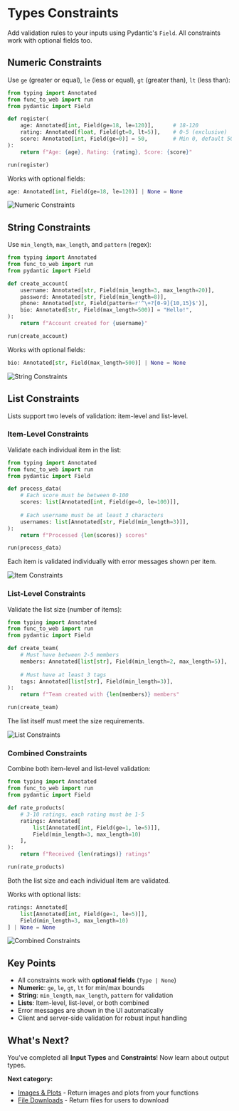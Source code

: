 # Types Constraints

Add validation rules to your inputs using Pydantic's `Field`. All constraints work with optional fields too.

## Numeric Constraints

<div class="grid" markdown>

<div markdown>

Use `ge` (greater or equal), `le` (less or equal), `gt` (greater than), `lt` (less than):

```python
from typing import Annotated
from func_to_web import run
from pydantic import Field

def register(
    age: Annotated[int, Field(ge=18, le=120)],      # 18-120
    rating: Annotated[float, Field(gt=0, lt=5)],    # 0-5 (exclusive)
    score: Annotated[int, Field(ge=0)] = 50,        # Min 0, default 50
):
    return f"Age: {age}, Rating: {rating}, Score: {score}"

run(register)
```

Works with optional fields:

```python
age: Annotated[int, Field(ge=18, le=120)] | None = None
```

</div>

<div markdown>

![Numeric Constraints](images/basic_validation.jpg)

</div>

</div>

## String Constraints

<div class="grid" markdown>

<div markdown>

Use `min_length`, `max_length`, and `pattern` (regex):

```python
from typing import Annotated
from func_to_web import run
from pydantic import Field

def create_account(
    username: Annotated[str, Field(min_length=3, max_length=20)],
    password: Annotated[str, Field(min_length=8)],
    phone: Annotated[str, Field(pattern=r'^\+?[0-9]{10,15}$')],
    bio: Annotated[str, Field(max_length=500)] = "Hello!",
):
    return f"Account created for {username}"

run(create_account)
```

Works with optional fields:

```python
bio: Annotated[str, Field(max_length=500)] | None = None
```

</div>

<div markdown>

![String Constraints](images/string_validation.jpg)

</div>

</div>

## List Constraints

Lists support two levels of validation: item-level and list-level.

### Item-Level Constraints

<div class="grid" markdown>

<div markdown>

Validate each individual item in the list:

```python
from typing import Annotated
from func_to_web import run
from pydantic import Field

def process_data(
    # Each score must be between 0-100
    scores: list[Annotated[int, Field(ge=0, le=100)]],
    
    # Each username must be at least 3 characters
    usernames: list[Annotated[str, Field(min_length=3)]],
):
    return f"Processed {len(scores)} scores"

run(process_data)
```

Each item is validated individually with error messages shown per item.

</div>

<div markdown>

![Item Constraints](images/list_validation1.jpg)

</div>

</div>

### List-Level Constraints

<div class="grid" markdown>

<div markdown>

Validate the list size (number of items):

```python
from typing import Annotated
from func_to_web import run
from pydantic import Field

def create_team(
    # Must have between 2-5 members
    members: Annotated[list[str], Field(min_length=2, max_length=5)],
    
    # Must have at least 3 tags
    tags: Annotated[list[str], Field(min_length=3)],
):
    return f"Team created with {len(members)} members"

run(create_team)
```

The list itself must meet the size requirements.

</div>

<div markdown>

![List Constraints](images/list_validation2.jpg)

</div>

</div>

### Combined Constraints

<div class="grid" markdown>

<div markdown>

Combine both item-level and list-level validation:

```python
from typing import Annotated
from func_to_web import run
from pydantic import Field

def rate_products(
    # 3-10 ratings, each rating must be 1-5
    ratings: Annotated[
        list[Annotated[int, Field(ge=1, le=5)]], 
        Field(min_length=3, max_length=10)
    ],
):
    return f"Received {len(ratings)} ratings"

run(rate_products)
```

Both the list size and each individual item are validated.

Works with optional lists:

```python
ratings: Annotated[
    list[Annotated[int, Field(ge=1, le=5)]], 
    Field(min_length=3, max_length=10)
] | None = None
```

</div>

<div markdown>

![Combined Constraints](images/list_validation3.jpg)

</div>

</div>

## Key Points

- All constraints work with **optional fields** (`Type | None`)
- **Numeric**: `ge`, `le`, `gt`, `lt` for min/max bounds
- **String**: `min_length`, `max_length`, `pattern` for validation
- **Lists**: Item-level, list-level, or both combined
- Error messages are shown in the UI automatically
- Client and server-side validation for robust input handling

## What's Next?

You've completed all **Input Types** and **Constraints**! Now learn about output types.

**Next category:**

- [Images & Plots](images.md) - Return images and plots from your functions
- [File Downloads](downloads.md) - Return files for users to download